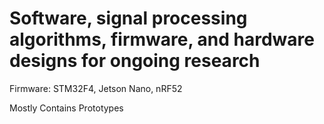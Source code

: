 # Software, signal processing algorithms, firmware, and hardware designs for ongoing research

Firmware: STM32F4, Jetson Nano, nRF52

Mostly Contains Prototypes
